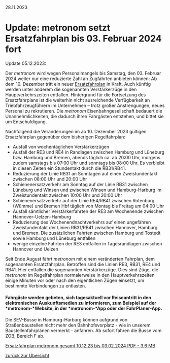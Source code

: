 28.11.2023

Update: metronom setzt Ersatzfahrplan bis 03. Februar 2024 fort
==========

Update 05.12.2023:

Der *metronom* wird wegen Personalmangels bis Samstag, den 03. Februar 2024 weiter nur eine reduzierte Zahl an Zugfahrten anbieten können: Ab dem 10. Dezember tritt ein neuer [Ersatzfahrplan](https://www.der-metronom.de/fahrplan/regelfahrplan/) in Kraft. Auch künftig werden unter anderem die sogenannten Verstärkerzüge in den Hauptverkehrszeiten entfallen. Hintergrund für die Fortsetzung des Ersatzfahrplans ist die weiterhin nicht ausreichende Verfügbarkeit an Triebfahrzeugführern im Unternehmen – trotz großer Anstrengungen, neues Personal zu rekrutieren. Die *metronom* Eisenbahngesellschaft bedauert die Unannehmlichkeiten, die dadurch ihren Fahrgästen entstehen, und bittet sie um Entschuldigung.

Nachfolgend die Veränderungen im ab 10. Dezember 2023 gültigen Ersatzfahrplan gegenüber dem bisherigen Regelfahrplan:

* Ausfall von wochentäglichen Verstärkerzügen
* Ausfall der RE3 und RE4 in Randlagen zwischen Hamburg und Lüneburg bzw. Hamburg und Bremen, abends täglich ca. ab 20:00 Uhr, morgens zudem samstags bis 07:00 Uhr und sonntags bis 08:00 Uhr. Es verbleibt in diesen Zeiten ein Stundentakt durch die RB31/RB41.
* Reduzierung der Linie RB31 an Sonntagen auf einen Zweistundentakt zwischen 08:00 Uhr und 20:00 Uhr
* Schienenersatzverkehr am Sonntag auf der Linie RB31 zwischen Lüneburg und Winsen und zwischen Winsen und Hamburg-Harburg im Zweistundentakt zwischen 10:00 Uhr und 20:00 Uhr
* Schienenersatzverkehr auf der Linie RE4/RB41 zwischen Rotenburg (Wümme) und Bremen Hbf täglich von Montag bis Freitag um 04:00 Uhr
* Ausfall sämtlicher Verstärkerfahrten der RE3 am Wochenende zwischen Hannover-Uelzen-Hamburg
* Reduzierung des Wochenendnachtverkehrs auf einen ungefähren Zweistundentakt der Linien RB31/RB41 zwischen Hannover, Hamburg und Bremen. Die zusätzlichen Fahrten zwischen Hamburg und Tostedt sowie Hamburg und Lüneburg entfallen
* wenige einzelne Fahrten der RE3 entfallen in Tagesrandlagen zwischen Hannover und Uelzen

Seit Ende August fährt *metronom* mit einem veränderten Fahrplan, dem sogenannten Ersatzfahrplan. Betroffen sind die Linien RE3, RB31, RE4 und RB41. Hier entfallen die sogenannten Verstärkerzüge. Dies sind Züge, die *metronom* im Regelfahrplan normalerweise in den Hauptverkehrszeiten einige Minuten vor oder nach den eigentlichen Zügen einsetzt, um bestimmte Verbindungen zu entlasten.

#### Fahrgäste werden gebeten, sich tagesaktuell vor Reiseantritt in den elektronischen Auskunftsmedien zu informieren, zum Beispiel auf der *metronom-*Website, in der *metronom-*App oder der FahrPlaner-App.
 ####

Die SEV-Busse in Hamburg-Harburg können aufgrund von Straßenbaustellen nicht mehr den Bahnhofsvorplatz - wie in unserem Baustellenfahrplänen vermerkt - anfahren. Ab sofort fahren die Busse vom ZOB, Bereich F ab.

[Ersatzfahrplan metronom gesamt 10.12.23 bis 03.02.2024 PDF - 3,6 MB](https://www.der-metronom.de/media/metronom/downloads/fahrplan/2024/FP-me-2024-gesamt-web.pdf)

[zurück zur Übersicht](https://www.der-metronom.de/unternehmen/aktuelles/)
